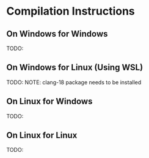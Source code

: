 # Compilation Instructions
## On Windows for Windows
TODO:

## On Windows for Linux (Using WSL)
TODO: NOTE: clang-18 package needs to be installed

## On Linux for Windows
TODO:

## On Linux for Linux
TODO: